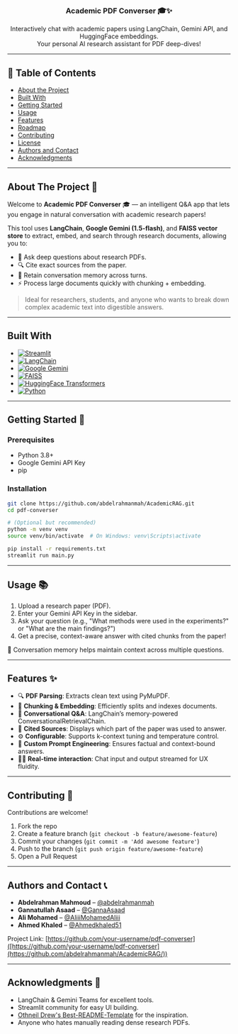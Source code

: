 
<br />
<div align="center">
  <h3 align="center">Academic PDF Converser 🎓✨</h3>

  <p align="center">
    Interactively chat with academic papers using LangChain, Gemini API, and HuggingFace embeddings.
    <br />
    Your personal AI research assistant for PDF deep-dives!
    <br />
  </p>
</div>

---

## 📌 Table of Contents

- [About the Project](#about-the-project)
- [Built With](#built-with)
- [Getting Started](#getting-started)
- [Usage](#usage)
- [Features](#features)
- [Roadmap](#roadmap)
- [Contributing](#contributing)
- [License](#license)
- [Authors and Contact](#authors-and-contact)
- [Acknowledgments](#acknowledgments)

---

## About The Project 🚀

Welcome to **Academic PDF Converser** 🎓 — an intelligent Q&A app that lets you engage in natural conversation with academic research papers!

This tool uses **LangChain**, **Google Gemini (1.5-flash)**, and **FAISS vector store** to extract, embed, and search through research documents, allowing you to:

- 💬 Ask deep questions about research PDFs.
- 🔍 Cite exact sources from the paper.
- 🧠 Retain conversation memory across turns.
- ⚡️ Process large documents quickly with chunking + embedding.

> Ideal for researchers, students, and anyone who wants to break down complex academic text into digestible answers.

---

## Built With

* [![Streamlit][streamlit-badge]][streamlit-url]
* [![LangChain][langchain-badge]][langchain-url]
* [![Google Gemini][gemini-badge]][gemini-url]
* [![FAISS][faiss-badge]][faiss-url]
* [![HuggingFace Transformers][hf-badge]][hf-url]
* [![Python][python-badge]][python-url]

[streamlit-badge]: https://img.shields.io/badge/Streamlit-FF4B4B?style=for-the-badge&logo=Streamlit&logoColor=white
[streamlit-url]: https://streamlit.io/
[langchain-badge]: https://img.shields.io/badge/LangChain-000000?style=for-the-badge&logo=LangChain&logoColor=white
[langchain-url]: https://www.langchain.com/
[gemini-badge]: https://img.shields.io/badge/Gemini_API-4285F4?style=for-the-badge&logo=google&logoColor=white
[gemini-url]: https://deepmind.google/technologies/gemini/
[faiss-badge]: https://img.shields.io/badge/FAISS-000000?style=for-the-badge&logo=data&logoColor=white
[faiss-url]: https://github.com/facebookresearch/faiss
[hf-badge]: https://img.shields.io/badge/HuggingFace-FFD21F?style=for-the-badge&logo=huggingface&logoColor=black
[hf-url]: https://huggingface.co/
[python-badge]: https://img.shields.io/badge/Python-3776AB?style=for-the-badge&logo=python&logoColor=white
[python-url]: https://www.python.org/

---

## Getting Started 🧠

### Prerequisites

- Python 3.8+
- Google Gemini API Key
- pip

### Installation

```bash
git clone https://github.com/abdelrahmanmah/AcademicRAG.git
cd pdf-converser

# (Optional but recommended)
python -m venv venv
source venv/bin/activate  # On Windows: venv\Scripts\activate

pip install -r requirements.txt
streamlit run main.py
```

---

## Usage 📚

1. Upload a research paper (PDF).
2. Enter your Gemini API Key in the sidebar.
3. Ask your question (e.g., "What methods were used in the experiments?" or "What are the main findings?")
4. Get a precise, context-aware answer with cited chunks from the paper!

💬 Conversation memory helps maintain context across multiple questions.

---

## Features ✨

- 🔍 **PDF Parsing**: Extracts clean text using PyMuPDF.
- 🧩 **Chunking & Embedding**: Efficiently splits and indexes documents.
- 🧠 **Conversational Q&A**: LangChain’s memory-powered ConversationalRetrievalChain.
- 🧾 **Cited Sources**: Displays which part of the paper was used to answer.
- ⚙️ **Configurable**: Supports k-context tuning and temperature control.
- 🧪 **Custom Prompt Engineering**: Ensures factual and context-bound answers.
- 🏃‍♂️ **Real-time interaction**: Chat input and output streamed for UX fluidity.

---

## Contributing 🤝

Contributions are welcome!

1. Fork the repo
2. Create a feature branch (`git checkout -b feature/awesome-feature`)
3. Commit your changes (`git commit -m 'Add awesome feature'`)
4. Push to the branch (`git push origin feature/awesome-feature`)
5. Open a Pull Request

---


## Authors and Contact 📞

- **Abdelrahman Mahmoud** – [@abdelrahmanmah](https://github.com/abdelrahmanmah)
- **Gannatullah Asaad** – [@GannaAsaad](https://github.com/GannaAsaad)
- **Ali Mohamed** – [@AliiiMohamedAliii](https://github.com/AliiiMohamedAliii)
- **Ahmed Khaled** – [@Ahmedkhaled51](https://github.com/Ahmedkhaled51)

Project Link: [https://github.com/your-username/pdf-converser]([https://github.com/your-username/pdf-converser](https://github.com/abdelrahmanmah/AcademicRAG/))

---

## Acknowledgments 🙏
- LangChain & Gemini Teams for excellent tools.
- Streamlit community for easy UI building.
- [Othneil Drew's Best-README-Template](https://github.com/othneildrew/Best-README-Template) for the inspiration.
- Anyone who hates manually reading dense research PDFs.
